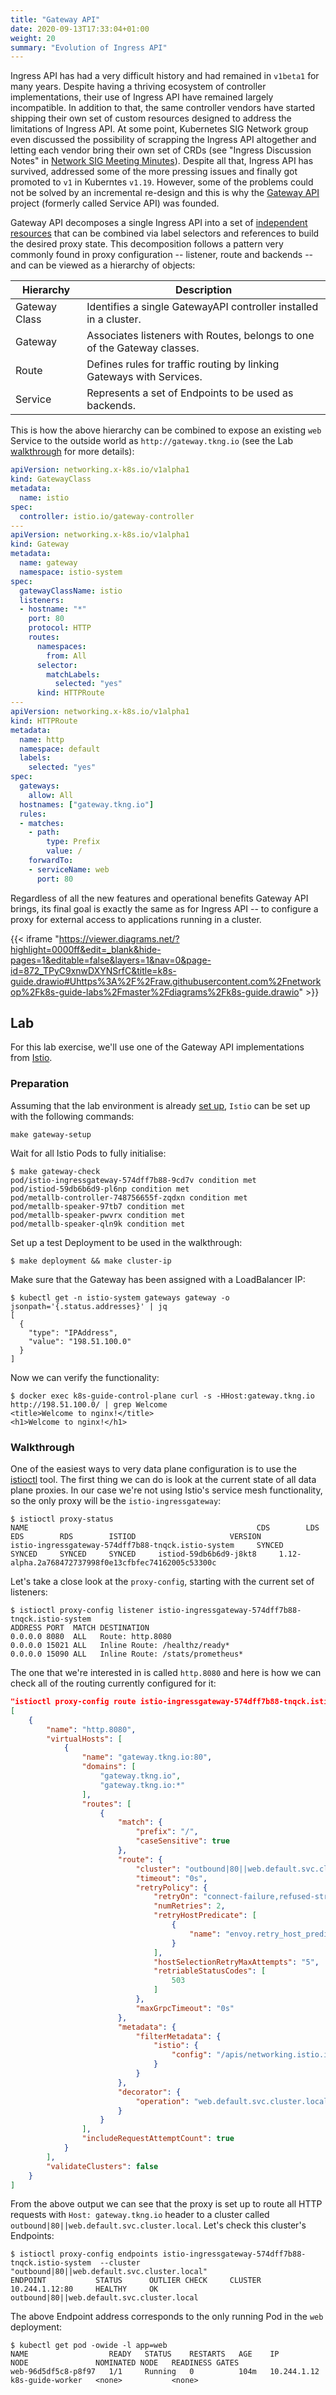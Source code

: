 ```yaml
---
title: "Gateway API"
date: 2020-09-13T17:33:04+01:00
weight: 20
summary: "Evolution of Ingress API"
---
```


Ingress API has had a very difficult history and had remained in `v1beta1` for many years. Despite having a thriving ecosystem of controller implementations, their use of Ingress API have remained largely incompatible. In addition to that, the same controller vendors have started shipping their own set of custom resources designed to address the limitations of Ingress API. At some point, Kubernetes SIG Network group even discussed the possibility of scrapping the Ingress API altogether and letting each vendor bring their own set of CRDs (see "Ingress Discussion Notes" in [Network SIG Meeting Minutes](https://docs.google.com/document/d/1_w77-zG_Xj0zYvEMfQZTQ-wPP4kXkpGD8smVtW_qqWM/edit)). Despite all that, Ingress API has survived, addressed some of the more pressing issues and finally got promoted to `v1` in Kuberntes `v1.19`. However, some of the problems could not be solved by an incremental re-design and this is why the [Gateway API](https://gateway-api.sigs.k8s.io/) project (formerly called Service API) was founded. 

Gateway API decomposes a single Ingress API into a set of [independent resources](https://gateway-api.sigs.k8s.io/concepts/api-overview/) that can be combined via label selectors and references to build the desired proxy state. This decomposition follows a pattern very commonly found in proxy configuration -- listener, route and backends -- and can be viewed as a hierarchy of objects:

|Hierarchy | Description |
|--------------|---|
| Gateway Class | Identifies a single GatewayAPI controller installed in a cluster. |
| Gateway | Associates listeners with Routes, belongs to one of the Gateway classes. |
| Route | Defines rules for traffic routing by linking Gateways with Services. |
| Service | Represents a set of Endpoints to be used as backends. |

This is how the above hierarchy can be combined to expose an existing `web` Service to the outside world as `http://gateway.tkng.io` (see the Lab [walkthrough](http://localhost:1313/ingress/gateway/#walkthrough) for more details):

```yaml
apiVersion: networking.x-k8s.io/v1alpha1
kind: GatewayClass
metadata:
  name: istio
spec:
  controller: istio.io/gateway-controller
---
apiVersion: networking.x-k8s.io/v1alpha1
kind: Gateway
metadata:
  name: gateway
  namespace: istio-system
spec:
  gatewayClassName: istio
  listeners:
  - hostname: "*"
    port: 80
    protocol: HTTP
    routes:
      namespaces:
        from: All
      selector:
        matchLabels:
          selected: "yes"
      kind: HTTPRoute
---
apiVersion: networking.x-k8s.io/v1alpha1
kind: HTTPRoute
metadata:
  name: http
  namespace: default
  labels:
    selected: "yes"
spec:
  gateways:
    allow: All
  hostnames: ["gateway.tkng.io"]
  rules:
  - matches:
    - path:
        type: Prefix
        value: /
    forwardTo:
    - serviceName: web
      port: 80
```

Regardless of all the new features and operational benefits Gateway API brings, its final goal is exactly the same as for Ingress API -- to configure a proxy for external access to applications running in a cluster. 

{{< iframe "https://viewer.diagrams.net/?highlight=0000ff&edit=_blank&hide-pages=1&editable=false&layers=1&nav=0&page-id=872_TPyC9xnwDXYNSrfC&title=k8s-guide.drawio#Uhttps%3A%2F%2Fraw.githubusercontent.com%2Fnetworkop%2Fk8s-guide-labs%2Fmaster%2Fdiagrams%2Fk8s-guide.drawio" >}}


## Lab

For this lab exercise, we'll use one of the Gateway API implementations from [Istio](https://kubernetes.github.io/ingress-nginx/). 


### Preparation


Assuming that the lab environment is already [set up](/lab/), `Istio` can be set up with the following commands:


```
make gateway-setup
```

Wait for all Istio Pods to fully initialise:

```
$ make gateway-check
pod/istio-ingressgateway-574dff7b88-9cd7v condition met
pod/istiod-59db6b6d9-pl6np condition met
pod/metallb-controller-748756655f-zqdxn condition met
pod/metallb-speaker-97tb7 condition met
pod/metallb-speaker-pwvrx condition met
pod/metallb-speaker-qln9k condition met
```

Set up a test Deployment to be used in the walkthrough:


```
$ make deployment && make cluster-ip
```

Make sure that the Gateway has been assigned with a LoadBalancer IP:

```
$ kubectl get -n istio-system gateways gateway -o jsonpath='{.status.addresses}' | jq
[
  {
    "type": "IPAddress",
    "value": "198.51.100.0"
  }
]
```

Now we can verify the functionality:

```
$ docker exec k8s-guide-control-plane curl -s -HHost:gateway.tkng.io http://198.51.100.0/ | grep Welcome
<title>Welcome to nginx!</title>
<h1>Welcome to nginx!</h1>
 ```

### Walkthrough

One of the easiest ways to very data plane configuration is to use the [istioctl](https://istio.io/latest/docs/setup/install/istioctl/) tool. The first thing we can do is look at the current state of all data plane proxies. In our case we're not using Istio's service mesh functionality, so the only proxy will be the `istio-ingressgateway`:

```
$ istioctl proxy-status
NAME                                                   CDS        LDS        EDS        RDS        ISTIOD                     VERSION
istio-ingressgateway-574dff7b88-tnqck.istio-system     SYNCED     SYNCED     SYNCED     SYNCED     istiod-59db6b6d9-j8kt8     1.12-alpha.2a768472737998f0e13cfbfec74162005c53300c
```

Let's take a close look at the `proxy-config`, starting with the current set of listeners:

```
$ istioctl proxy-config listener istio-ingressgateway-574dff7b88-tnqck.istio-system
ADDRESS PORT  MATCH DESTINATION
0.0.0.0 8080  ALL   Route: http.8080
0.0.0.0 15021 ALL   Inline Route: /healthz/ready*
0.0.0.0 15090 ALL   Inline Route: /stats/prometheus*
```

The one that we're interested in is called `http.8080` and here is how we can check all of the routing currently configured for it:

```json
"istioctl proxy-config route istio-ingressgateway-574dff7b88-tnqck.istio-system --name http.8080 -ojson"
[
    {
        "name": "http.8080",
        "virtualHosts": [
            {
                "name": "gateway.tkng.io:80",
                "domains": [
                    "gateway.tkng.io",
                    "gateway.tkng.io:*"
                ],
                "routes": [
                    {
                        "match": {
                            "prefix": "/",
                            "caseSensitive": true
                        },
                        "route": {
                            "cluster": "outbound|80||web.default.svc.cluster.local",
                            "timeout": "0s",
                            "retryPolicy": {
                                "retryOn": "connect-failure,refused-stream,unavailable,cancelled,retriable-status-codes",
                                "numRetries": 2,
                                "retryHostPredicate": [
                                    {
                                        "name": "envoy.retry_host_predicates.previous_hosts"
                                    }
                                ],
                                "hostSelectionRetryMaxAttempts": "5",
                                "retriableStatusCodes": [
                                    503
                                ]
                            },
                            "maxGrpcTimeout": "0s"
                        },
                        "metadata": {
                            "filterMetadata": {
                                "istio": {
                                    "config": "/apis/networking.istio.io/v1alpha3/namespaces/default/virtual-service/http-istio-autogenerated-k8s-gateway"
                                }
                            }
                        },
                        "decorator": {
                            "operation": "web.default.svc.cluster.local:80/*"
                        }
                    }
                ],
                "includeRequestAttemptCount": true
            }
        ],
        "validateClusters": false
    }
]
```

From the above output we can see that the proxy is set up to route all HTTP requests with `Host: gateway.tkng.io` header to a cluster called `outbound|80||web.default.svc.cluster.local`.  Let's check this cluster's Endpoints:

```
$ istioctl proxy-config endpoints istio-ingressgateway-574dff7b88-tnqck.istio-system  --cluster "outbound|80||web.default.svc.cluster.local"
ENDPOINT           STATUS      OUTLIER CHECK     CLUSTER
10.244.1.12:80     HEALTHY     OK                outbound|80||web.default.svc.cluster.local
```

The above Endpoint address corresponds to the only running Pod in the `web` deployment:

```
$ kubectl get pod -owide -l app=web
NAME                  READY   STATUS    RESTARTS   AGE    IP            NODE               NOMINATED NODE   READINESS GATES
web-96d5df5c8-p8f97   1/1     Running   0          104m   10.244.1.12   k8s-guide-worker   <none>           <none>
```